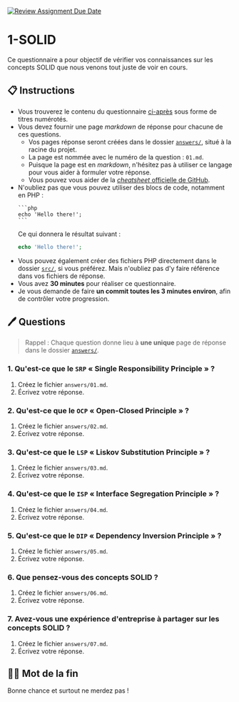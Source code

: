 [![Review Assignment Due Date](https://classroom.github.com/assets/deadline-readme-button-24ddc0f5d75046c5622901739e7c5dd533143b0c8e959d652212380cedb1ea36.svg)](https://classroom.github.com/a/JFZnhnMm)
# 1-SOLID

Ce questionnaire a pour objectif de vérifier vos connaissances sur les concepts SOLID que nous venons tout juste de voir en cours.

## 📋️ Instructions

* Vous trouverez le contenu du questionnaire [ci-après](#%EF%B8%8F-questions) sous forme de titres numérotés.
* Vous devez fournir une page *markdown* de réponse pour chacune de ces questions.
  - Vos pages réponse seront créées dans le dossier [`answers/`](answers/), situé à la racine du projet.
  - La page est nommée avec le numéro de la question : `01.md`.
  - Puisque la page est en *markdown*, n'hésitez pas à utiliser ce langage pour vous aider à formuler votre réponse.
  - Vous pouvez vous aider de la [*cheatsheet* officielle de GitHub](https://docs.github.com/fr/get-started/writing-on-github/getting-started-with-writing-and-formatting-on-github/basic-writing-and-formatting-syntax).
* N'oubliez pas que vous pouvez utiliser des blocs de code, notamment en PHP :
  ``````
  ```php
  echo 'Hello there!';
  ```
  ``````
  Ce qui donnera le résultat suivant :
  ```php
  echo 'Hello there!';
  ```
* Vous pouvez également créer des fichiers PHP directement dans le dossier [`src/`](src/), si vous préférez. Mais n'oubliez pas d'y faire référence dans vos fichiers de réponse.
* Vous avez **30 minutes** pour réaliser ce questionnaire.
* Je vous demande de faire **un commit toutes les 3 minutes environ**, afin de contrôler votre progression.

## 🖊️ Questions

> Rappel : Chaque question donne lieu à **une unique** page de réponse dans le dossier [`answers/`](answers/).

### 1. Qu'est-ce que le `SRP` « Single Responsibility Principle » ? 

1. Créez le fichier `answers/01.md`.
2. Écrivez votre réponse.

### 2. Qu'est-ce que le `OCP` « Open-Closed Principle » ? 

1. Créez le fichier `answers/02.md`.
2. Écrivez votre réponse.

### 3. Qu'est-ce que le `LSP` « Liskov Substitution Principle » ? 

1. Créez le fichier `answers/03.md`.
2. Écrivez votre réponse.

### 4. Qu'est-ce que le `ISP` « Interface Segregation Principle » ? 

1. Créez le fichier `answers/04.md`.
2. Écrivez votre réponse.

### 5. Qu'est-ce que le `DIP` « Dependency Inversion Principle » ? 

1. Créez le fichier `answers/05.md`.
2. Écrivez votre réponse.

### 6. Que pensez-vous des concepts SOLID ?

1. Créez le fichier `answers/06.md`.
2. Écrivez votre réponse.

### 7. Avez-vous une expérience d'entreprise à partager sur les concepts SOLID ?

1. Créez le fichier `answers/07.md`.
2. Écrivez votre réponse.

## 🖖🏻 Mot de la fin

Bonne chance et surtout ne merdez pas !
